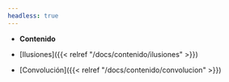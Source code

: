 ```yaml
---
headless: true
---
```


- **Contenido**

- [Ilusiones]({{< relref "/docs/contenido/ilusiones" >}})

- [Convolución]({{< relref "/docs/contenido/convolucion" >}})
<br />
